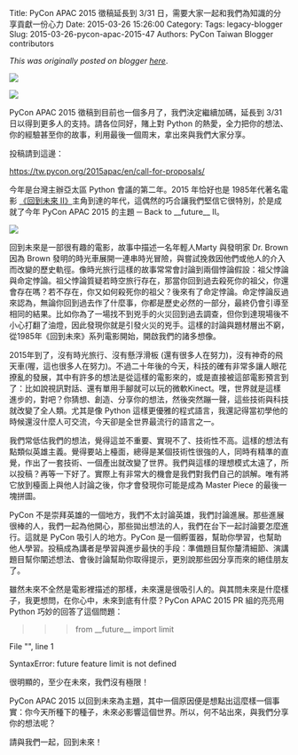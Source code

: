 Title: PyCon APAC 2015 徵稿延長到 3/31 日，需要大家一起和我們為知識的分享貢獻一份心力
Date: 2015-03-26 15:26:00
Category:
Tags: legacy-blogger
Slug: 2015-03-26-pycon-apac-2015-47
Authors: PyCon Taiwan Blogger contributors

*This was originally posted on blogger [here](https://pycontw.blogspot.com/2015/03/pycon-apac-2015-47.html)*.

<!--more-->


[![](http://3.bp.blogspot.com/-bDvr1fjQ1bM/VQ2FCKwXvkI/AAAAAAAAG2Q/D6yP2tkSdck/s1600/logo.png)](http://3.bp.blogspot.com/-bDvr1fjQ1bM/VQ2FCKwXvkI/AAAAAAAAG2Q/D6yP2tkSdck/s1600/logo.png)

[![](http://2.bp.blogspot.com/-0II_PK4Ug7Y/VQ2FCBSqmBI/AAAAAAAAG2U/SF0K9vraOS4/s1600/car.png)](http://2.bp.blogspot.com/-0II_PK4Ug7Y/VQ2FCBSqmBI/AAAAAAAAG2U/SF0K9vraOS4/s1600/car.png)


PyCon APAC 2015 徵稿到目前也一個多月了，我們決定繼續加碼，延長到 3/31 日以得到更多人的支持。請各位同好，賭上對 Python 的熱愛，全力把你的想法、你的經驗甚至你的故事，利用最後一個周末，拿出來與我們大家分享。  



投稿請到這邊：  

<https://tw.pycon.org/2015apac/en/call-for-proposals/>  





今年是台灣主辦亞太區 Python 會議的第二年。2015 年恰好也是 1985年代著名電影 [《回到未來 II》](http://www.wikiwand.com/zh-hant/%E5%9B%9E%E5%88%B0%E6%9C%AA%E4%BE%86II)主角到達的年代，這偶然的巧合讓我們堅信它很特別，於是成就了今年 PyCon APAC 2015 的主題 ─ Back to \_\_future\_\_ II。  




[![](http://www.backtothefuture.com/getattachment/edc2fd17-f4ee-4143-9897-e68427a5a20a/Back-to-the-Future-Transports-Audiences)](http://www.backtothefuture.com/getattachment/edc2fd17-f4ee-4143-9897-e68427a5a20a/Back-to-the-Future-Transports-Audiences)




回到未來是一部很有趣的電影，故事中描述一名年輕人Marty 與發明家 Dr. Brown 因為 Brown 發明的時光車展開一連串時光冒險，與嘗試挽救因他們或他人的介入而改變的歷史軌徑。像時光旅行這樣的故事常常會討論到兩個悖論假設：祖父悖論與命定悖論。祖父悖論質疑若時空旅行存在，那當你回到過去殺死你的祖父，你還會存在嗎？若不存在，你又如何殺死你的祖父？後來有了命定悖論。命定悖論反過來認為，無論你回到過去作了什麼事，你都是歷史必然的一部分，最終仍會引導至相同的結果。比如你為了一場找不到兇手的火災回到過去調查，但你到達現場後不小心打翻了油燈，因此發現你就是引發火災的兇手。這樣的討論與題材層出不窮，從1985年《回到未來》系列電影開始，開啟我們的諸多想像。  



2015年到了，沒有時光旅行、沒有懸浮滑板 (還有很多人在努力)，沒有神奇的飛天車(喔，這也很多人在努力)。不過二十年後的今天，科技的確有非常多讓人眼花撩亂的發展，其中有許多的想法是從這樣的電影來的，或是直接被這部電影預言到了：比如說視訊對話、還有單用手腳就可以玩的微軟Kinect。嘿，世界就是這樣進步的，對吧？你猜想、創造、分享你的想法，然後突然蹦一聲，這些技術與科技就改變了全人類。尤其是像 Python 這樣更優雅的程式語言，我還記得當初學他的時候還沒什麼人可交流，今天卻是全世界最流行的語言之一。  



我們常低估我們的想法，覺得這並不重要、實現不了、技術性不高。這樣的想法有點類似英雄主義。覺得要站上檯面，總得是某個技術性很強的人，同時有精準的直覺，作出了一套技術、一個產出就改變了世界。我們與這樣的理想模式太遠了，所以投稿？再等一下好了。實際上有非常大的機會是我們對我們自己的誤解。唯有將它放到檯面上與他人討論之後，你才會發現你可能是成為 Master Piece 的最後一塊拼圖。  



PyCon 不是崇拜英雄的一個地方，我們不太討論英雄，我們討論進展。那些進展很棒的人，我們一起為他開心，那些拋出想法的人，我們在台下一起討論要怎麼進行。這就是 PyCon 吸引人的地方。PyCon 是一個孵蛋器，幫助你學習，也幫助他人學習。投稿成為講者是學習與進步最快的手段：準備題目幫你釐清細節、演講題目幫你闡述想法、會後討論幫助你取得提示，更別說那些因分享而來的絕佳朋友了。  



雖然未來不全然是電影裡描述的那樣，未來還是很吸引人的。與其問未來是什麼樣子，我更想問，在你心中，未來到底有什麼？PyCon APAC 2015 PR 組的亮亮用 Python 巧妙的回答了這個問題：  



>>> from \_\_future\_\_ import limit  

  File "<stdin>", line 1  

SyntaxError: future feature limit is not defined  



很明顯的，至少在未來，我們沒有極限！  



PyCon APAC 2015 以回到未來為主題，其中一個原因便是想點出這麼樣一個事實：你今天所種下的種子，未來必影響這個世界。所以，何不站出來，與我們分享你的想法呢？  



請與我們一起，回到未來！  
